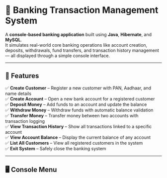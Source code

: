 # 🏦 Banking Transaction Management System

A **console-based banking application** built using **Java**, **Hibernate**, and **MySQL**.  
It simulates real-world core banking operations like account creation, deposits, withdrawals, fund transfers, and transaction history management — all displayed through a simple console interface.

---

## 🚀 Features

✅ **Create Customer** – Register a new customer with PAN, Aadhaar, and name details  
✅ **Create Account** – Open a new bank account for a registered customer  
✅ **Deposit Money** – Add funds to an account and update the balance  
✅ **Withdraw Money** – Withdraw funds with automatic balance validation  
✅ **Transfer Money** – Transfer money between two accounts with transaction logging  
✅ **View Transaction History** – Show all transactions linked to a specific account  
✅ **View Account Balance** – Display the current balance of any account  
✅ **List All Customers** – View all registered customers in the system  
✅ **Exit System** – Safely close the banking system  

---

## 🖥️ Console Menu
